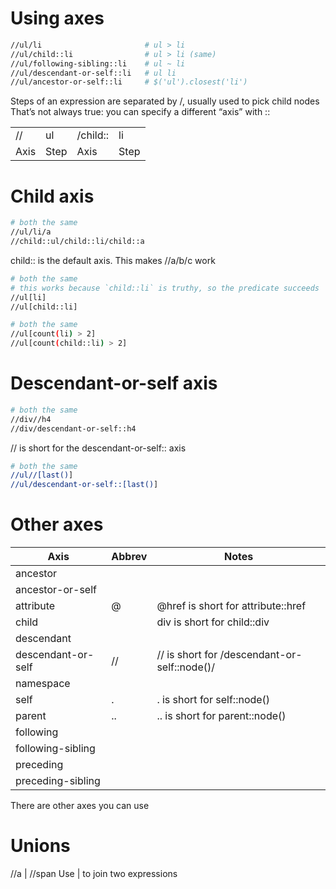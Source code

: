 # Using axes

```bash
//ul/li                       # ul > li
//ul/child::li                # ul > li (same)
//ul/following-sibling::li    # ul ~ li
//ul/descendant-or-self::li   # ul li
//ul/ancestor-or-self::li     # $('ul').closest('li')
```

Steps of an expression are separated by /, usually used to pick child nodes
That’s not always true: you can specify a different “axis” with ::

|      |      |          |      |
|------|------|----------|------|
| //   | ul   | /child:: | li   |
| Axis | Step | Axis     | Step |

# Child axis

```bash
# both the same
//ul/li/a
//child::ul/child::li/child::a
```

child:: is the default axis. This makes //a/b/c work

```bash
# both the same
# this works because `child::li` is truthy, so the predicate succeeds
//ul[li]
//ul[child::li]
```

```bash
# both the same
//ul[count(li) > 2]
//ul[count(child::li) > 2]
```



# Descendant-or-self axis

```bash
# both the same
//div//h4
//div/descendant-or-self::h4
```

// is short for the descendant-or-self:: axis

```bash
# both the same
//ul//[last()]
//ul/descendant-or-self::[last()]
```

# Other axes

| Axis                             | Abbrev   | Notes                                        |
|----------------------------------|----------|----------------------------------------------|
| ancestor                         |          |                                              |
| ancestor-or-self                 |          |                                              |
| attribute                        | @        |  @href is short for attribute::href          |
| child                            |          |  div is short for child::div                 |
| descendant                       |          |                                              |
| descendant-or-self               | //       | // is short for /descendant-or-self::node()/ |
| namespace                        |          |                                              |
| self                             | .        |  . is short for self::node()                 |
| parent                           | ..       | .. is short for parent::node()               |
| following                        |          |                                              |
| following-sibling                |          |                                              |
| preceding                        |          |                                              |
| preceding-sibling                |          |                                              |

There are other axes you can use

# Unions

//a | //span
Use | to join two expressions
